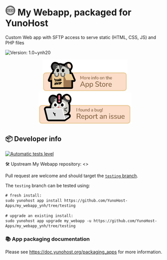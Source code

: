 <!--
N.B.: This README was automatically generated by <https://github.com/YunoHost/apps_tools/blob/main/readme_generator>
It shall NOT be edited by hand.
-->

<h1>
  <img src="https://raw.githubusercontent.com/YunoHost/apps/master/logos/my_webapp.png" width="32px" alt="Logo of My Webapp">
  My Webapp, packaged for YunoHost
</h1>

Custom Web app with SFTP access to serve static (HTML, CSS, JS) and PHP files

![Version: 1.0~ynh20](https://img.shields.io/badge/Version-1.0~ynh20-rgba(0,150,0,1)?style=for-the-badge)

<div align="center">
<a href="https://apps.yunohost.org/app/my_webapp"><img height="100px" src="https://github.com/YunoHost/yunohost-artwork/raw/refs/heads/main/badges/neopossum-badges/badge_more_info_on_the_appstore.svg"/></a>
<a href="https://github.com/YunoHost-Apps/my_webapp_ynh/issues"><img height="100px" src="https://github.com/YunoHost/yunohost-artwork/raw/refs/heads/main/badges/neopossum-badges/badge_report_an_issue.svg"/></a>
</div>

## 📦 Developer info

[![Automatic tests level](https://apps.yunohost.org/badge/cilevel/my_webapp)](https://ci-apps.yunohost.org/ci/apps/my_webapp/)

🛠️ Upstream My Webapp repository: <>

Pull request are welcome and should target the [`testing` branch](https://github.com/YunoHost-Apps/my_webapp_ynh/tree/testing).

The `testing` branch can be tested using:
```
# fresh install:
sudo yunohost app install https://github.com/YunoHost-Apps/my_webapp_ynh/tree/testing

# upgrade an existing install:
sudo yunohost app upgrade my_webapp -u https://github.com/YunoHost-Apps/my_webapp_ynh/tree/testing
```

### 📚 App packaging documentation

Please see <https://doc.yunohost.org/packaging_apps> for more information.